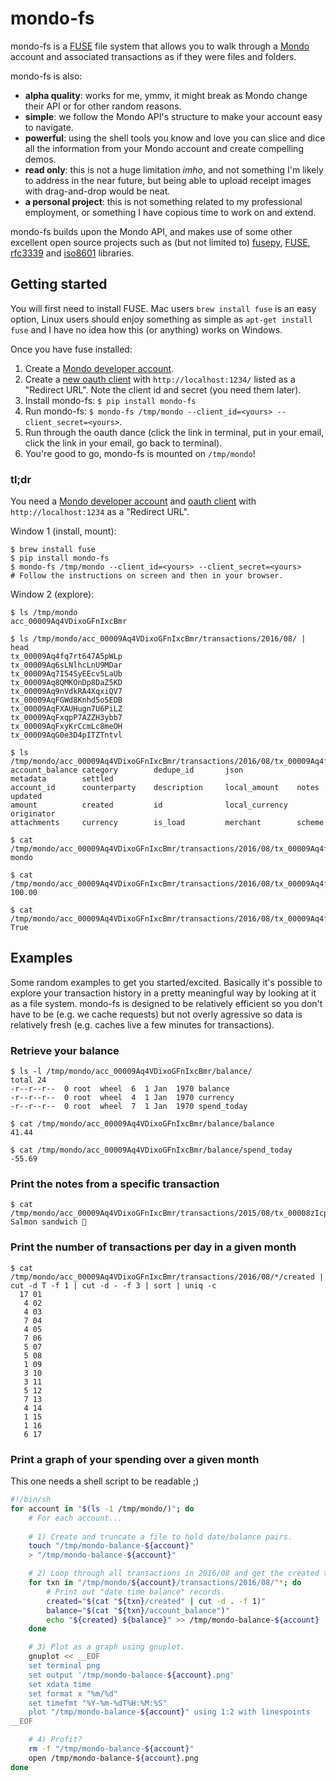 # mondo-fs

mondo-fs is a [FUSE](https://github.com/libfuse/libfuse) file system that allows you to walk through a [Mondo](http://getmondo.co.uk) account and associated transactions as if they were files and folders.

mondo-fs is also:

* **alpha quality**: works for me, ymmv, it might break as Mondo change their API or for other random reasons.
* **simple**: we follow the Mondo API's structure to make your account easy to navigate.
* **powerful**: using the shell tools you know and love you can slice and dice all the information from your Mondo account and create compelling demos.
* **read only**: this is not a huge limitation *imho*, and not something I'm likely to address in the near future, but being able to upload receipt images with drag-and-drop would be neat.
* **a personal project**: this is not something related to my professional employment, or something I have copious time to work on and extend.

mondo-fs builds upon the Mondo API, and makes use of some other excellent open source projects such as (but not limited to) [fusepy](https://github.com/terencehonles/fusepy), [FUSE](https://github.com/libfuse/libfuse), [rfc3339](https://pypi.python.org/pypi/rfc3339) and [iso8601](https://pypi.python.org/pypi/iso8601) libraries.

## Getting started

You will first need to install FUSE. Mac users `brew install fuse` is an easy option, Linux users should enjoy something as simple as `apt-get install fuse` and I have no idea how this (or anything) works on Windows.

Once you have fuse installed:

1. Create a [Mondo developer account](https://developers.getmondo.co.uk/).
2. Create a [new oauth client](https://developers.getmondo.co.uk/apps/new) with `http://localhost:1234/` listed as a "Redirect URL". Note the client id and secret (you need them later).
3. Install mondo-fs: `$ pip install mondo-fs`
4. Run mondo-fs: `$ mondo-fs /tmp/mondo --client_id=<yours> --client_secret=<yours>`.
5. Run through the oauth dance (click the link in terminal, put in your email, click the link in your email, go back to terminal).
6. You're good to go, mondo-fs is mounted on `/tmp/mondo`!

### tl;dr

You need a [Mondo developer account](https://developers.getmondo.co.uk/) and [oauth client](https://developers.getmondo.co.uk/apps/new) with `http://localhost:1234` as a "Redirect URL".

Window 1 (install, mount):

```
$ brew install fuse
$ pip install mondo-fs
$ mondo-fs /tmp/mondo --client_id=<yours> --client_secret=<yours>
# Follow the instructions on screen and then in your browser.
```

Window 2 (explore):

```
$ ls /tmp/mondo
acc_00009Aq4VDixoGFnIxcBmr

$ ls /tmp/mondo/acc_00009Aq4VDixoGFnIxcBmr/transactions/2016/08/ | head
tx_00009Aq4fq7rt647A5pWLp
tx_00009Aq6sLNlhcLnU9MDar
tx_00009Aq7I54SyEEcv5LaUb
tx_00009Aq8QMKOnDp8DaZ5KD
tx_00009Aq9nVdkRA4XqxiQV7
tx_00009AqFGWd8Knhd5o5EDB
tx_00009AqFXAUHugn7U6PiLZ
tx_00009AqFxqpP7AZZH3ybb7
tx_00009AqFxyKrCcmLc8meOH
tx_00009AqG0e3D4pITZTntvl

$ ls /tmp/mondo/acc_00009Aq4VDixoGFnIxcBmr/transactions/2016/08/tx_00009Aq4fq7rt647A5pWLp/
account_balance category        dedupe_id       json            metadata        settled
account_id      counterparty    description     local_amount    notes           updated
amount          created         id              local_currency  originator
attachments     currency        is_load         merchant        scheme

$ cat /tmp/mondo/acc_00009Aq4VDixoGFnIxcBmr/transactions/2016/08/tx_00009Aq4fq7rt647A5pWLp/category
mondo

$ cat /tmp/mondo/acc_00009Aq4VDixoGFnIxcBmr/transactions/2016/08/tx_00009Aq4fq7rt647A5pWLp/amount
100.00

$ cat /tmp/mondo/acc_00009Aq4VDixoGFnIxcBmr/transactions/2016/08/tx_00009Aq4fq7rt647A5pWLp/is_load
True
```

## Examples

Some random examples to get you started/excited. Basically it's possible to explore your transaction history in a pretty meaningful way by looking at it as a file system. mondo-fs is designed to be relatively efficient so you don't have to be (e.g. we cache requests) but not overly agressive so data is relatively fresh (e.g. caches live a few minutes for transactions).

### Retrieve your balance

```
$ ls -l /tmp/mondo/acc_00009Aq4VDixoGFnIxcBmr/balance/
total 24
-r--r--r--  0 root  wheel  6  1 Jan  1970 balance
-r--r--r--  0 root  wheel  4  1 Jan  1970 currency
-r--r--r--  0 root  wheel  7  1 Jan  1970 spend_today

$ cat /tmp/mondo/acc_00009Aq4VDixoGFnIxcBmr/balance/balance
41.44

$ cat /tmp/mondo/acc_00009Aq4VDixoGFnIxcBmr/balance/spend_today
-55.69
```

### Print the notes from a specific transaction

```
$ cat /tmp/mondo/acc_00009Aq4VDixoGFnIxcBmr/transactions/2015/08/tx_00008zIcpb1TB4yeIFXMzx/notes
Salmon sandwich 🍞
```

### Print the number of transactions per day in a given month

```
$ cat /tmp/mondo/acc_00009Aq4VDixoGFnIxcBmr/transactions/2016/08/*/created | cut -d T -f 1 | cut -d - -f 3 | sort | uniq -c
  17 01
   4 02
   4 03
   7 04
   4 05
   7 06
   5 07
   5 08
   1 09
   3 10
   3 11
   5 12
   7 13
   4 14
   1 15
   1 16
   6 17
```

### Print a graph of your spending over a given month

This one needs a shell script to be readable ;)

```sh
#!/bin/sh
for account in "$(ls -1 /tmp/mondo/)"; do
    # For each account...
    
    # 1) Create and truncate a file to hold date/balance pairs.
    touch "/tmp/mondo-balance-${account}"
    > "/tmp/mondo-balance-${account}"

    # 2) Loop through all transactions in 2016/08 and get the created time and balance.
    for txn in "/tmp/mondo/${account}/transactions/2016/08/"*; do
        # Print out "date time balance" records.
        created="$(cat "${txn}/created" | cut -d . -f 1)"
        balance="$(cat "${txn}/account_balance")"
        echo "${created} ${balance}" >> /tmp/mondo-balance-${account}
    done 

    # 3) Plot as a graph using gnuplot.
    gnuplot << __EOF
    set terminal png
    set output '/tmp/mondo-balance-${account}.png'
    set xdata time
    set format x "%m/%d"
    set timefmt "%Y-%m-%dT%H:%M:%S"
    plot "/tmp/mondo-balance-${account}" using 1:2 with linespoints
__EOF

    # 4) Profit?
    rm -f "/tmp/mondo-balance-${account}"
    open /tmp/mondo-balance-${account}.png
done
```
